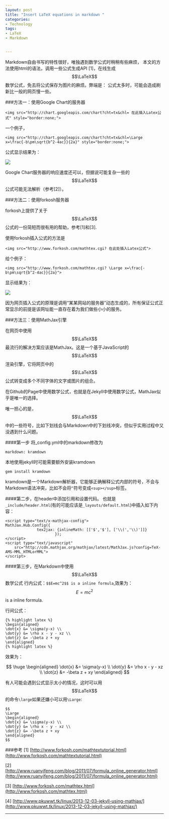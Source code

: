 ```yaml
---
layout: post
title: "Insert LaTeX equations in markdown "
categories:
- Technology
tags:
- LaTeX
- Markdown


---
```

Markdown自由书写的特性很好，唯独遇到数学公式时稍稍有些麻烦，
本文的方法使用html的语法，调用一些公式生成API [1]，在线生成$$\LaTeX$$数学公式，免去将公式保存为图片的麻烦。弊端是： 公式太多时，可能会造成刷新比一般的网页慢一些。

###方法一：使用Google Chart的服务器

	<img src="http://chart.googleapis.com/chart?cht=tx&chl= 在此插入Latex公式" style="border:none;">

一个例子，

	<img src="http://chart.googleapis.com/chart?cht=tx&chl=\Large x=\frac{-b\pm\sqrt{b^2-4ac}}{2a}" style="border:none;">

公式显示结果为：

<img src="http://chart.googleapis.com/chart?cht=tx&chl=\Large x=\frac{-b\pm\sqrt{b^2-4ac}}{2a}" style="border:none;">

Google Chart服务器的响应速度还可以，但据说可能复杂一些的$$\LaTeX$$公式可能无法解析（参考[2]）。

###方法二：使用forkosh服务器

forkosh上提供了关于$$\LaTeX$$公式的一份简短而很有用的帮助，参考[1]和[3].

使用forkosh插入公式的方法是

	<img src="http://www.forkosh.com/mathtex.cgi? 在此处插入Latex公式">

给个例子：

	<img src="http://www.forkosh.com/mathtex.cgi? \Large x=\frac{-b\pm\sqrt{b^2-4ac}}{2a}">

显示结果为：

<img src="http://www.forkosh.com/mathtex.cgi? \Large x=\frac{-b\pm\sqrt{b^2-4ac}}{2a}">


因为网页插入公式的原理是调用“某某网站的服务器”动态生成的，所有保证公式正常显示的前提是该网址能一直存在着为我们做些小小的服务。

###方法三：使用MathJax引擎

在网页中使用$$\LaTeX$$最流行的解决方案应该是MathJax。这是一个基于JavaScript的$$\LaTeX$$渲染引擎，它将网页中的$$\LaTeX$$公式转变成多个不同字体的文字或图片的组合。

在Github的Page中使用数学公式，也就是在Jekyll中使用数学公式，MathJax似乎是唯一的选择。

唯一担心的是，$$\LaTeX$$中的一些符号，比如下划线会与Markdown中的下划线冲突，但似乎实用过程中又没遇到什么问题。

####第一步 将_config.yml中的markdown修改为

	markdown: kramdown

本地使用jekyll时可能需要额外安装kramdown

	gem install kramdown

kramdown是一个Markdown解析器，它能够正确解释公式内部的符号，不会与Markdown语法冲突，比如不会将`^`符号变成`<sup></sup>`标签。

####第二步，在header中添加引用和设置代码。
也就是`_include/header.html`(有的可能应该是`_layouts/default.html`)中插入如下内容：

	<script type="text/x-mathjax-config">
	MathJax.Hub.Config({
                  tex2jax: {inlineMath: [['$','$'], ['\\(','\\)']]}
                          });
	</script>
	<script type="text/javascript"
		src="http://cdn.mathjax.org/mathjax/latest/MathJax.js?config=TeX-AMS-MML_HTMLorMML">
	</script>

####第三步，在Markdown中使用$$\LaTeX$$数学公式
行内公式：`$$E=mc^2$$ is a inline formula`,效果为：$$E=mc^2$$ is a inline formula.

行间公式：

	{% highlight latex %} 
	\begin{aligned} 
	\dot{x} &= \sigma(y-x) \\ 
	\dot{y} &= \rho x - y - xz \\ 
	\dot{z} &= -\beta z + xy 
	\end{aligned} 
	{% highlight latex %}


效果为：

$$
\huge
\begin{aligned} 
\dot{x} &= \sigma(y-x) \\ 
\dot{y} &= \rho x - y - xz \\ 
\dot{z} &= -\beta z + xy \end{aligned} 
$$

有人可能会遇到公式显示太小的情况，这时可以用$$\LaTeX$$的命令`\large`如果还嫌小可以用`\Large`:

	$$
	\Large
	\begin{aligned} 
	\dot{x} &= \sigma(y-x) \\ 
	\dot{y} &= \rho x - y - xz \\ 
	\dot{z} &= -\beta z + xy 
	\end{aligned} 
	$$

###参考
[1] [http://www.forkosh.com/mathtextutorial.html](http://www.forkosh.com/mathtextutorial.html)

[2] [http://www.ruanyifeng.com/blog/2011/07/formula_online_generator.html](http://www.ruanyifeng.com/blog/2011/07/formula_online_generator.html)

[3] [http://www.forkosh.com/mathtex.html](http://www.forkosh.com/mathtex.html)

[4] [http://www.pkuwwt.tk/linux/2013-12-03-jekyll-using-mathjax/](http://www.pkuwwt.tk/linux/2013-12-03-jekyll-using-mathjax/)

---